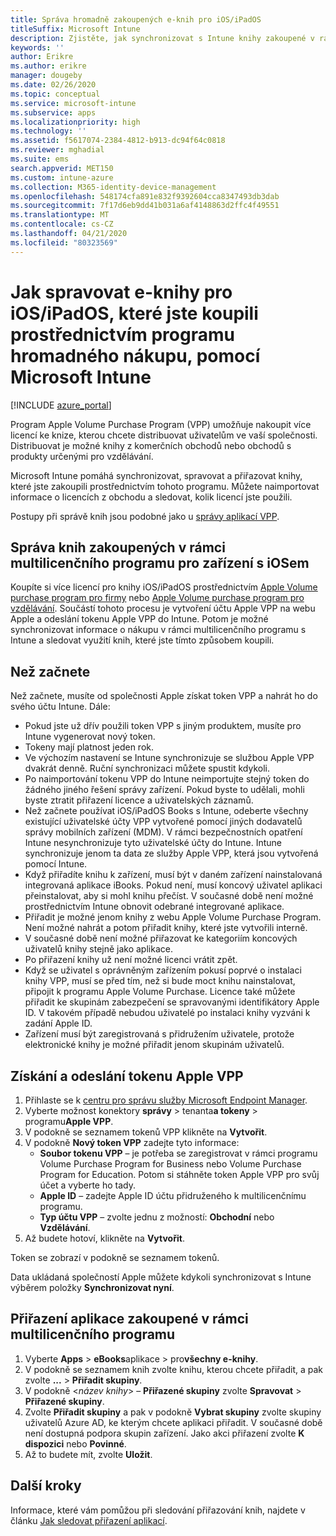 ```yaml
---
title: Správa hromadně zakoupených e-knih pro iOS/iPadOS
titleSuffix: Microsoft Intune
description: Zjistěte, jak synchronizovat s Intune knihy zakoupené v rámci multilicenčního programu z obchodu pro iOS a jak následně spravovat a sledovat jejich používání.
keywords: ''
author: Erikre
ms.author: erikre
manager: dougeby
ms.date: 02/26/2020
ms.topic: conceptual
ms.service: microsoft-intune
ms.subservice: apps
ms.localizationpriority: high
ms.technology: ''
ms.assetid: f5617074-2384-4812-b913-dc94f64c0818
ms.reviewer: mghadial
ms.suite: ems
search.appverid: MET150
ms.custom: intune-azure
ms.collection: M365-identity-device-management
ms.openlocfilehash: 548174cfa891e832f9392604cca8347493db3dab
ms.sourcegitcommit: 7f17d6eb9dd41b031a6af4148863d2ffc4f49551
ms.translationtype: MT
ms.contentlocale: cs-CZ
ms.lasthandoff: 04/21/2020
ms.locfileid: "80323569"
---
```

# <a name="how-to-manage-iosipados-ebooks-you-purchased-through-a-volume-purchase-program-with-microsoft-intune"></a>Jak spravovat e-knihy pro iOS/iPadOS, které jste koupili prostřednictvím programu hromadného nákupu, pomocí Microsoft Intune


[!INCLUDE [azure_portal](../includes/azure_portal.md)]

Program Apple Volume Purchase Program (VPP) umožňuje nakoupit více licencí ke knize, kterou chcete distribuovat uživatelům ve vaší společnosti. Distribuovat je možné knihy z komerčních obchodů nebo obchodů s produkty určenými pro vzdělávání.

Microsoft Intune pomáhá synchronizovat, spravovat a přiřazovat knihy, které jste zakoupili prostřednictvím tohoto programu. Můžete naimportovat informace o licencích z obchodu a sledovat, kolik licencí jste použili.

Postupy při správě knih jsou podobné jako u [správy aplikací VPP](vpp-apps-ios.md).

## <a name="manage-volume-purchased-books-for-ios-devices"></a>Správa knih zakoupených v rámci multilicenčního programu pro zařízení s iOSem
Koupíte si více licencí pro knihy iOS/iPadOS prostřednictvím [Apple Volume purchase program pro firmy](https://www.apple.com/business/vpp/) nebo [Apple Volume purchase program pro vzdělávání](https://volume.itunes.apple.com/us/store). Součástí tohoto procesu je vytvoření účtu Apple VPP na webu Apple a odeslání tokenu Apple VPP do Intune.  Potom je možné synchronizovat informace o nákupu v rámci multilicenčního programu s Intune a sledovat využití knih, které jste tímto způsobem koupili.

## <a name="before-you-start"></a>Než začnete
Než začnete, musíte od společnosti Apple získat token VPP a nahrát ho do svého účtu Intune. Dále:

* Pokud jste už dřív použili token VPP s jiným produktem, musíte pro Intune vygenerovat nový token.
* Tokeny mají platnost jeden rok.
* Ve výchozím nastavení se Intune synchronizuje se službou Apple VPP dvakrát denně. Ruční synchronizaci můžete spustit kdykoli.
* Po naimportování tokenu VPP do Intune neimportujte stejný token do žádného jiného řešení správy zařízení. Pokud byste to udělali, mohli byste ztratit přiřazení licence a uživatelských záznamů.
* Než začnete používat iOS/iPadOS Books s Intune, odeberte všechny existující uživatelské účty VPP vytvořené pomocí jiných dodavatelů správy mobilních zařízení (MDM). V rámci bezpečnostních opatření Intune nesynchronizuje tyto uživatelské účty do Intune. Intune synchronizuje jenom ta data ze služby Apple VPP, která jsou vytvořená pomocí Intune.
* Když přiřadíte knihu k zařízení, musí být v daném zařízení nainstalovaná integrovaná aplikace iBooks. Pokud není, musí koncový uživatel aplikaci přeinstalovat, aby si mohl knihu přečíst. V současné době není možné prostřednictvím Intune obnovit odebrané integrované aplikace.
* Přiřadit je možné jenom knihy z webu Apple Volume Purchase Program. Není možné nahrát a potom přiřadit knihy, které jste vytvořili interně.
* V současné době není možné přiřazovat ke kategoriím koncových uživatelů knihy stejně jako aplikace.
* Po přiřazení knihy už není možné licenci vrátit zpět.
* Když se uživatel s oprávněným zařízením pokusí poprvé o instalaci knihy VPP, musí se před tím, než si bude moct knihu nainstalovat, připojit k programu Apple Volume Purchase. Licence také můžete přiřadit ke skupinám zabezpečení se spravovanými identifikátory Apple ID. V takovém případě nebudou uživatelé po instalaci knihy vyzváni k zadání Apple ID.
* Zařízení musí být zaregistrovaná s přidružením uživatele, protože elektronické knihy je možné přiřadit jenom skupinám uživatelů.   


## <a name="to-get-and-upload-an-apple-vpp-token"></a>Získání a odeslání tokenu Apple VPP

1. Přihlaste se k [centru pro správu služby Microsoft Endpoint Manager](https://go.microsoft.com/fwlink/?linkid=2109431).
2. Vyberte možnost konektory **správy** > tenanta**a tokeny** > programu**Apple VPP**.
3. V podokně se seznamem tokenů VPP klikněte na **Vytvořit**.
5. V podokně **Nový token VPP** zadejte tyto informace:
    - **Soubor tokenu VPP** – je potřeba se zaregistrovat v rámci programu Volume Purchase Program for Business nebo Volume Purchase Program for Education. Potom si stáhněte token Apple VPP pro svůj účet a vyberte ho tady.
    - **Apple ID** – zadejte Apple ID účtu přidruženého k multilicenčnímu programu.
    - **Typ účtu VPP** – zvolte jednu z možností: **Obchodní** nebo **Vzdělávání**.
5. Až budete hotoví, klikněte na **Vytvořit**.

Token se zobrazí v podokně se seznamem tokenů.


Data ukládaná společností Apple můžete kdykoli synchronizovat s Intune výběrem položky **Synchronizovat nyní**.

## <a name="to-assign-a-volume-purchased-app"></a>Přiřazení aplikace zakoupené v rámci multilicenčního programu

1. Vyberte **Apps** > **eBooks**aplikace > pro**všechny e-knihy**.
2. V podokně se seznamem knih zvolte knihu, kterou chcete přiřadit, a pak zvolte **...** > **Přiřadit skupiny**.
3. V podokně <*název knihy*> – **Přiřazené skupiny** zvolte **Spravovat** > **Přiřazené skupiny**.
4. Zvolte **Přiřadit skupiny** a pak v podokně **Vybrat skupiny** zvolte skupiny uživatelů Azure AD, ke kterým chcete aplikaci přiřadit. V současné době není dostupná podpora skupin zařízení.
Jako akci přiřazení zvolte **K dispozici** nebo **Povinné**. 
5. Až to budete mít, zvolte **Uložit**.

## <a name="next-steps"></a>Další kroky

Informace, které vám pomůžou při sledování přiřazování knih, najdete v článku [Jak sledovat přiřazení aplikací](apps-monitor.md).






